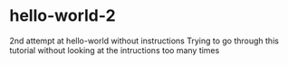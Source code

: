 # hello-world-2
2nd attempt at hello-world without instructions
Trying to go through this tutorial without looking at the intructions too many times
